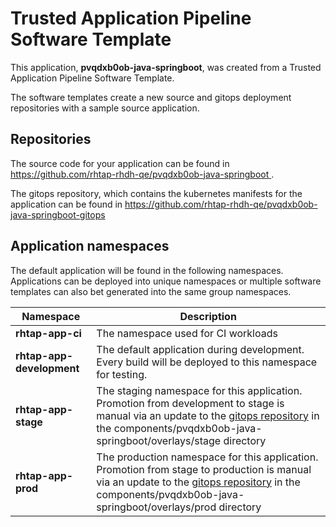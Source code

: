 # Trusted Application Pipeline Software Template

This application, **pvqdxb0ob-java-springboot**, was created from a Trusted Application Pipeline Software Template.

The software templates create a new source and gitops deployment repositories with a sample source application. 

## Repositories

The source code for your application can be found in [https://github.com/rhtap-rhdh-qe/pvqdxb0ob-java-springboot ](https://github.com/rhtap-rhdh-qe/pvqdxb0ob-java-springboot ).
 
The gitops repository, which contains the kubernetes manifests for the application can be found in 
[https://github.com/rhtap-rhdh-qe/pvqdxb0ob-java-springboot-gitops ](https://github.com/rhtap-rhdh-qe/pvqdxb0ob-java-springboot-gitops ) 

## Application namespaces 

The default application will be found in the following namespaces. Applications can be deployed into unique namespaces or multiple software templates can also bet generated into the same group namespaces.  

|  Namespace   |  Description   |  
| -------- | -------- |
| **rhtap-app-ci** | The namespace used for CI workloads |
| **rhtap-app-development** | The default application during development. Every build will be deployed to this namespace for testing. |
| **rhtap-app-stage** | The staging namespace for this application. Promotion from development to stage is manual via an update to the [gitops repository](https://github.com/rhtap-rhdh-qe/pvqdxb0ob-java-springboot-gitops ) in the components/pvqdxb0ob-java-springboot/overlays/stage directory |
| **rhtap-app-prod** | The production namespace for this application. Promotion from stage to production is manual via an update to the [gitops repository](https://github.com/rhtap-rhdh-qe/pvqdxb0ob-java-springboot-gitops ) in the components/pvqdxb0ob-java-springboot/overlays/prod directory |